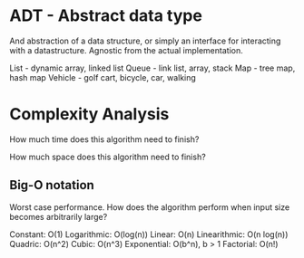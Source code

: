 # ADT - Abstract data type

And abstraction of a data structure, or simply an interface for
interacting with a datastructure. Agnostic from the actual implementation.

List - dynamic array, linked list
Queue - link list, array, stack
Map - tree map, hash map
Vehicle - golf cart, bicycle, car, walking

# Complexity Analysis

How much time does this algorithm need to finish?

How much space does this algorithm need to finish?

## Big-O notation

Worst case performance. How does the algorithm perform when input size becomes arbitrarily large?

Constant: O(1)
Logarithmic: O(log(n))
Linear: O(n)
Linearithmic: O(n log(n))
Quadric: O(n^2)
Cubic: O(n^3)
Exponential: O(b^n), b > 1
Factorial: O(n!)
